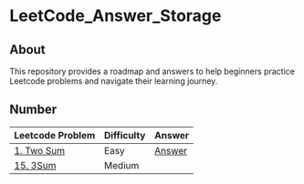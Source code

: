 LeetCode_Answer_Storage
=====================

## About

This repository provides a roadmap and answers to help beginners practice Leetcode problems and navigate their learning journey.

## Number

| Leetcode Problem | Difficulty | Answer |
| ---- | ---- | ---- |
| [1. Two Sum](https://leetcode.com/problems/two-sum/description/) | Easy   | [Answer](Number/1.%20Two%20Sum.js) |
| [15. 3Sum](https://leetcode.com/problems/3sum/description/)  | Medium   | |